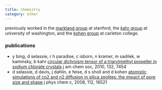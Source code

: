 ```yaml
---
title: chemistry
category: other
---
```

previously worked in the [markland group](http://www.stanford.edu/group/markland/) at stanford, the [kahr group](http://www.nyu.edu/fas/dept/chemistry/kahrgroup/) at university of washington, and the [kohen group](http://www.people.carleton.edu/~dkohen/) at carleton college.

### publications
* y bing, d selassie, r h paradise, c isborn, n kramer, m sadilek, w kaminsky, b kahr [circular dichroism tensor of a triarylmethyl propeller in sodium chlorate crystals](papers/ja1018892.pdf) j am chem soc, 2010, 132, 7454
* d selassie, d davis, j dahlin, e feise, d s sholl and d kohen [atomistic simulations of co2 and n2 diffusion in silica zeolites: the impact of pore size and shape](papers/jp803586m.pdf) j phys chem c, 2008, 112, 16521
